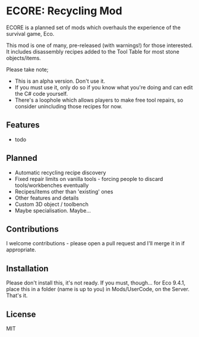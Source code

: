 # ECORE: Recycling Mod

ECORE is a planned set of mods which overhauls the experience of the survival game, Eco.

This mod is one of many, pre-released (with warnings!) for those interested. It includes disassembly recipes added to the Tool Table for most stone objects/items.

Please take note;
- This is an alpha version. Don't use it.
- If you must use it, only do so if you know what you're doing and can edit the C# code yourself.
- There's a loophole which allows players to make free tool repairs, so consider unincluding those recipes for now.

## Features
- todo

## Planned
- Automatic recycling recipe discovery
- Fixed repair limits on vanilla tools - forcing people to discard tools/workbenches eventually
- Recipes/items other than 'existing' ones
- Other features and details
- Custom 3D object / toolbench
- Maybe specialisation. Maybe...

## Contributions
I welcome contributions - please open a pull request and I'll merge it in if appropriate.

## Installation

Please don't install this, it's not ready. If you must, though... for Eco 9.4.1, place this in a folder (name is up to you) in Mods/UserCode, on the Server. That's it.

## License

MIT
